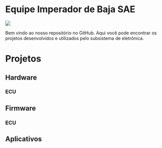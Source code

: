 # Equipe Imperador de Baja SAE

<img src="https://static.wixstatic.com/media/1633a3_3f270a24f06d4ac4877364a9d72c038b~mv2.png/v1/fill/w_288,h_162,al_c,q_85,usm_0.66_1.00_0.01,enc_auto/logo-branca.png">

Bem vindo ao nosso repositório no GitHub. Aqui você pode encontrar os projetos desenvolvidos e utilizados pelo subsistema de eletrônica.

# Projetos

## Hardware

### ECU

## Firmware

### ECU

## Aplicativos
